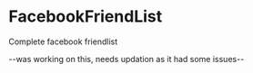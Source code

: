 # FacebookFriendList
Complete facebook friendlist

--was working on this, needs updation as it had some issues--
